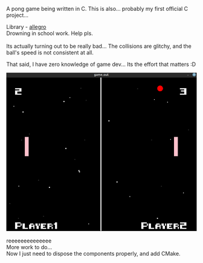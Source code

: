 A pong game being written in C. This is also... probably my first official C project...

Library - [allegro](https://liballeg.org/) <br>
Drowning in school work. Help pls. <br>
<br>
Its actually turning out to be really bad... The collisions are glitchy, and the ball's speed is not consistent at all. <br>

That said, I have zero knowledge of game dev... Its the effort that matters :D <br>

![Game!](pics/image.png)

reeeeeeeeeeeeee<br>
More work to do... <br>
Now I just need to dispose the components properly, and add CMake.
